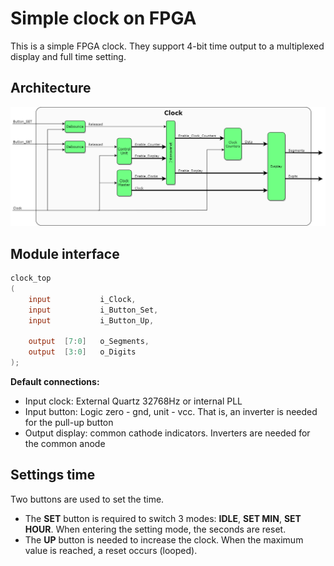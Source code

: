 # Simple clock on FPGA
This is a simple FPGA clock. They support 4-bit time output to a multiplexed display and full time setting.
## Architecture
![clock_architecture](https://github.com/neurocorvus/clock_on_fpga/blob/master/architecture.png)
## Module interface
```verilog
clock_top
(
    input           i_Clock,
    input           i_Button_Set,
    input           i_Button_Up,

    output  [7:0]   o_Segments,
    output  [3:0]   o_Digits
);
```
__Default connections:__
* Input clock: External Quartz 32768Hz or internal PLL
* Input button: Logic zero - gnd, unit - vcc. That is, an inverter is needed for the pull-up button
* Output display: common cathode indicators. Inverters are needed for the common anode
## Settings time
Two buttons are used to set the time.
* The __SET__ button is required to switch 3 modes: __IDLE__, __SET MIN__, __SET HOUR__. When entering the setting mode, the seconds are reset.
* The __UP__ button is needed to increase the clock. When the maximum value is reached, a reset occurs (looped).
